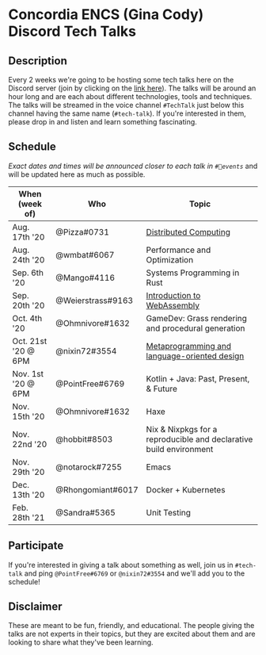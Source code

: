 # Concordia ENCS (Gina Cody) Discord Tech Talks

## Description
Every 2 weeks we're going to be hosting some tech talks here on the Discord server (join by clicking on the [link here](https://discord.com/invite/concoengrcs)). The talks will be around an hour long and are each about different technologies, tools and techniques. The talks will be streamed in the voice channel `#TechTalk` just below this channel having the same name (`#tech-talk`). If you're interested in them, please drop in and listen and learn something fascinating.

## Schedule
*Exact dates and times will be announced closer to each talk in `#📆events`* and will be updated here as much as possible.

| When (week of)      | Who               | Topic                                                                          |
|---------------------|-------------------|--------------------------------------------------------------------------------|
| Aug. 17th '20       | @Pizza#0731       | [Distributed Computing](distributed-systems/)                                  |
| Aug. 24th '20       | @wmbat#6067       | Performance and Optimization                                                   |
| Sep. 6th '20        | @Mango#4116       | Systems Programming in Rust                                                    |
| Sep. 20th '20       | @Weierstrass#9163 | [Introduction to WebAssembly](intro-to-wasm/)                                  |
| Oct. 4th '20        | @Ohmnivore#1632   | GameDev: Grass rendering and procedural generation                             |
| Oct. 21st '20 @ 6PM | @nixin72#3554     | [Metaprogramming and language-oriented design](metaprogramming/)               |
| Nov. 1st '20 @ 6PM  | @PointFree#6769   | Kotlin + Java: Past, Present, & Future                                         |
| Nov. 15th '20       | @Ohmnivore#1632   | Haxe                                                                           |
| Nov. 22nd '20       | @hobbit#8503      | Nix & Nixpkgs for a reproducible and declarative build environment             |
| Nov. 29th '20       | @notarock#7255    | Emacs                                                                          |
| Dec. 13th '20       | @Rhongomiant#6017 | Docker + Kubernetes                                                            |
| Feb. 28th '21       | @Sandra#5365      | Unit Testing                                                                   |

## Participate
If you're interested in giving a talk about something as well, join us in `#tech-talk` and ping `@PointFree#6769` or `@nixin72#3554` and we'll add you to the schedule! 

## Disclaimer
These are meant to be fun, friendly, and educational. The people giving the talks are not experts in their topics, but they are excited about them and are looking to share what they've been learning.
